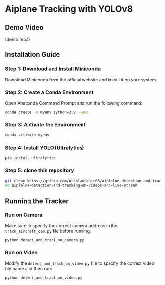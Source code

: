 # Aiplane Tracking with YOLOv8
## Demo Video
(demo.mp4)

## Installation Guide

### Step 1: Download and Install Miniconda
Download Miniconda from the official website and install it on your system.

### Step 2: Create a Conda Environment
Open Anaconda Command Prompt and run the following command:
```sh
conda create -n myenv python=3.9 --yes
```

### Step 3: Activate the Environment
```sh
conda activate myenv
```

### Step 4: Install YOLO (Ultralytics)
```sh
pip install ultralytics
```
### Step 5: clone this repository
```sh
git clone https://github.com/Arsalantahir66/aiplalne-detection-and-tracking-on-videos-and-live-stream.git
cd aiplalne-detection-and-tracking-on-videos-and-live-stream
```
## Running the Tracker

### Run on Camera
Make sure to specify the correct camera address in the `track_aircraft_cam.py` file before running:
```sh
python detect_and_track_on_camera.py
```

### Run on Video
Modify the `detect_and_track_on_video.py` file to specify the correct video file name and then run:
```sh
python detect_and_track_on_video.py
